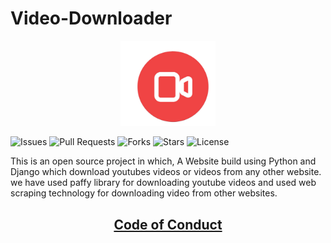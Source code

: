 # Video-Downloader
<p align="center"><img width=30% src="static/img/logo.png"></p>

![Issues](https://img.shields.io/github/issues/rajraman786/Video-Downloader)
![Pull Requests](https://img.shields.io/github/issues-pr/rajraman786/Video-Downloader?)
![Forks](https://img.shields.io/github/forks/rajraman786/Video-Downloader)
![Stars](https://img.shields.io/github/stars/rajraman786/Video-Downloader)
![License](https://img.shields.io/github/license/rajraman786/Video-Downloader)

This is an open source project in which, A Website build using Python and Django which download youtubes videos or videos from any other website.
we have used paffy library for downloading youtube videos and used web scraping technology for downloading video from other websites.

<a href="./Code_of_Conduct.md"><h2 align= "center"><b> Code of Conduct</b></h2></a> 
